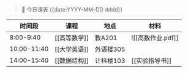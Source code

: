 > 📅 今日课表 {{date:YYYY-MM-DD dddd}}

| 时间段         | 课程       | 地点     | 材料            |
| ----------- | -------- | ------ | ------------- |
| 8:00-9:40   | [[高等数学]] | 教A201  | ![[高数作业.pdf]] |
| 10:00-11:40 | [[大学英语]] | 外语楼305 |               |
| 14:00-15:40 | [[数据结构]] | 计科楼103 | [[实验指导书]]     |
